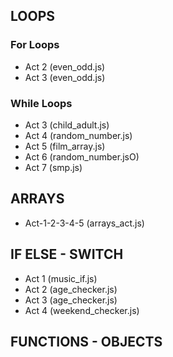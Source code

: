 ## LOOPS

### For Loops
- Act 2 (even_odd.js)
- Act 3 (even_odd.js)

### While Loops
- Act 3 (child_adult.js)
- Act 4 (random_number.js)
- Act 5 (film_array.js)
- Act 6 (random_number.jsO)
- Act 7 (smp.js)

## ARRAYS
- Act-1-2-3-4-5 (arrays_act.js)

## IF ELSE - SWITCH
- Act 1 (music_if.js)
- Act 2 (age_checker.js)
- Act 3 (age_checker.js)
- Act 4 (weekend_checker.js)

## FUNCTIONS - OBJECTS
